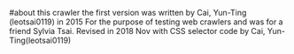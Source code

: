 #about this crawler
the first version was written by Cai, Yun-Ting (leotsai0119) in 2015 
For the purpose of testing web crawlers and was for a friend Sylvia Tsai.
Revised in 2018 Nov with CSS selector code by Cai, Yun-Ting(leotsai0119)